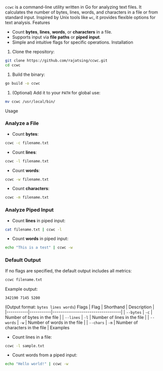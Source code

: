 `ccwc` is a command-line utility written in Go for analyzing text files. It calculates the number of bytes, lines, words, and
characters in a file or from standard input. Inspired by Unix tools like `wc`, it provides flexible options for text analysis.
Features
- Count **bytes**, **lines**, **words**, or **characters** in a file.
- Supports input via **file paths** or **piped input**.
- Simple and intuitive flags for specific operations.
Installation
1. Clone the repository:
 ```bash
 git clone https://github.com/rajatsing/ccwc.git
 cd ccwc
 ```
1. Build the binary:
 ```bash
 go build -o ccwc
 ```
1. (Optional) Add it to your `PATH` for global use:
 ```bash
 mv ccwc /usr/local/bin/
 ```
Usage
### Analyze a File
- Count **bytes**:
 ```bash
 ccwc -c filename.txt
 ```
- Count **lines**:
 ```bash
 ccwc -l filename.txt
 ```
- Count **words**:
 ```bash
 ccwc -w filename.txt
 ```
- Count **characters**:
 ```bash
 ccwc -m filename.txt
 ```
### Analyze Piped Input
- Count **lines** in piped input:
 ```bash
 cat filename.txt | ccwc -l
 ```
- Count **words** in piped input:
 ```bash
 echo "This is a test" | ccwc -w
 ```
### Default Output
If no flags are specified, the default output includes all metrics:
```bash
ccwc filename.txt
```
Example output:
```text
342190 7145 5200
```
(Output format: `bytes lines words`)
Flags
| Flag | Shorthand | Description |
|-----------|-----------|-----------------------------------|
| `--bytes` | `-c` | Number of bytes in the file |
| `--lines` | `-l` | Number of lines in the file |
| `--words` | `-w` | Number of words in the file |
| `--chars` | `-m` | Number of characters in the file |
Examples
- Count lines in a file:
 ```bash
 ccwc -l sample.txt
 ```
- Count words from a piped input:
 ```bash
 echo "Hello world!" | ccwc -w
 ```
